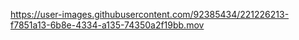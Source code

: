 https://user-images.githubusercontent.com/92385434/221226213-f7851a13-6b8e-4334-a135-74350a2f19bb.mov